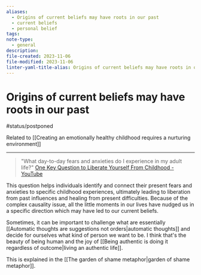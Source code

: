 ```yaml
---
aliases:
  - Origins of current beliefs may have roots in our past
  - current beliefs
  - personal belief
tags: 
note-type:
  - general
description: 
file-created: 2023-11-06
file-modified: 2023-11-06
linter-yaml-title-alias: Origins of current beliefs may have roots in our past
---
```


# Origins of current beliefs may have roots in our past

#status/postponed

Related to [[Creating an emotionally healthy childhood requires a nurturing environment]]

---

> "What day-to-day fears and anxieties do I experience in my adult life?"
> [One Key Question to Liberate Yourself From Childhood - YouTube](https://www.youtube.com/watch?v=SqoxrP_tqYs)

This question helps individuals identify and connect their present fears and anxieties to specific childhood experiences, ultimately leading to liberation from past influences and healing from present difficulties. Because of the complex causality issue, all the little moments in our lives have nudged us in a specific direction which may have led to our current beliefs.

Sometimes, it can be important to challenge what are essentially [[Automatic thoughts are suggestions not orders|automatic thoughts]] and decide for ourselves what kind of person we want to be. I think that's the beauty of being human and the joy of [[Being authentic is doing it regardless of outcome|living an authentic life]].

This is explained in the [[The garden of shame metaphor|garden of shame metaphor]].
